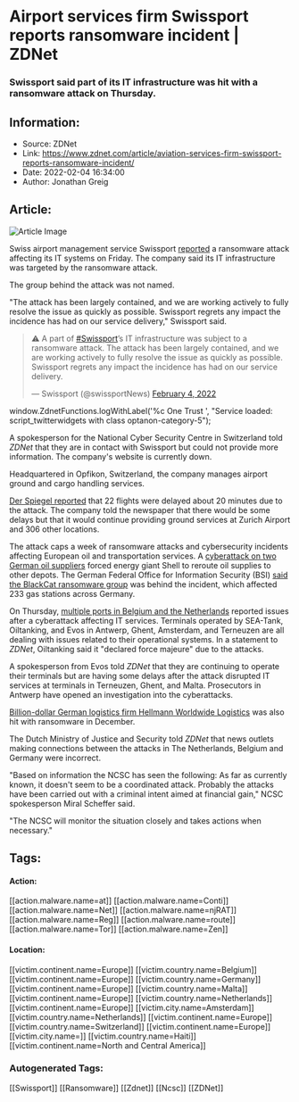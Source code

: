 # Airport services firm Swissport reports ransomware incident | ZDNet
### Swissport said part of its IT infrastructure was hit with a ransomware attack on Thursday.

## Information:
+ Source: ZDNet
+ Link: https://www.zdnet.com/article/aviation-services-firm-swissport-reports-ransomware-incident/
+ Date: 2022-02-04 16:34:00
+ Author: Jonathan Greig


## Article:
![Article Image](https://www.zdnet.com/a/img/resize/4065376e00e92a588a426b394a323c3231ddeadc/2017/06/29/7f8de467-400a-40e2-9cf8-a08c554d3ac9/el-al-and-escort-armored-vehicle.jpg?width=770&height=578&fit=crop&auto=webp)

Swiss airport management service Swissport [reported](https://twitter.com/swissportNews/status/1489582251243446274) a ransomware attack affecting its IT systems on Friday. The company said its IT infrastructure was targeted by the ransomware attack. 

The group behind the attack was not named. 

"The attack has been largely contained, and we are working actively to fully resolve the issue as quickly as possible. Swissport regrets any impact the incidence has had on our service delivery," Swissport said. 




> ⚠️ A part of [#Swissport](https://twitter.com/hashtag/Swissport?src=hash&ref_src=twsrc%5Etfw)’s IT infrastructure was subject to a ransomware attack. The attack has been largely contained, and we are working actively to fully resolve the issue as quickly as possible. Swissport regrets any impact the incidence has had on our service delivery.
> 
> — Swissport (@swissportNews) [February 4, 2022](https://twitter.com/swissportNews/status/1489582251243446274?ref_src=twsrc%5Etfw)




 window.ZdnetFunctions.logWithLabel('%c One Trust ', "Service loaded: script\_twitterwidgets with class optanon-category-5");
 
A spokesperson for the National Cyber Security Centre in Switzerland told *ZDNet* that they are in contact with Swissport but could not provide more information. The company's website is currently down. 

Headquartered in Opfikon, Switzerland, the company manages airport ground and cargo handling services. 

[Der Spiegel reported](https://www.spiegel.de/netzwelt/web/swissport-hackerangriff-stoert-zeitweise-flugbetrieb-in-der-schweiz-a-44285ac8-ad73-42ea-b751-91559c2ff4c8) that 22 flights were delayed about 20 minutes due to the attack. The company told the newspaper that there would be some delays but that it would continue providing ground services at Zurich Airport and 306 other locations. 

The attack caps a week of ransomware attacks and cybersecurity incidents affecting European oil and transportation services. A [cyberattack on two German oil suppliers](https://www.zdnet.com/article/shell-forced-re-route-oil-supplies-after-cyberattack-on-german-companies/) forced energy giant Shell to reroute oil supplies to other depots. The German Federal Office for Information Security (BSI) [said the BlackCat ransomware group](https://www.zdnet.com/article/blackcat-ransomware-implicated-in-attack-on-german-oil-companies/) was behind the incident, which affected 233 gas stations across Germany.






On Thursday, [multiple ports in Belgium and the Netherlands](https://www.zdnet.com/article/cyberattack-affecting-belgian-port-operations/) reported issues after a cyberattack affecting IT services. Terminals operated by SEA-Tank, Oiltanking, and Evos in Antwerp, Ghent, Amsterdam, and Terneuzen are all dealing with issues related to their operational systems. In a statement to *ZDNet*, Oiltanking said it "declared force majeure" due to the attacks. 

A spokesperson from Evos told *ZDNet* that they are continuing to operate their terminals but are having some delays after the attack disrupted IT services at terminals in Terneuzen, Ghent, and Malta. Prosecutors in Antwerp have opened an investigation into the cyberattacks.

[Billion-dollar German logistics firm Hellmann Worldwide Logistics](https://www.zdnet.com/article/german-logistics-giant-hellmann-reports-cyberattack/) was also hit with ransomware in December.

The Dutch Ministry of Justice and Security told *ZDNet* that news outlets making connections between the attacks in The Netherlands, Belgium and Germany were incorrect. 

"Based on information the NCSC has seen the following: As far as currently known, it doesn't seem to be a coordinated attack. Probably the attacks have been carried out with a criminal intent aimed at financial gain," NCSC spokesperson Miral Scheffer said. 

"The NCSC will monitor the situation closely and takes actions when necessary."





## Tags:

#### Action:
[[action.malware.name=at]] [[action.malware.name=Conti]] [[action.malware.name=Net]] [[action.malware.name=njRAT]] [[action.malware.name=Reg]] [[action.malware.name=route]] [[action.malware.name=Tor]] [[action.malware.name=Zen]]

#### Location:
[[victim.continent.name=Europe]] [[victim.country.name=Belgium]] [[victim.continent.name=Europe]] [[victim.country.name=Germany]] [[victim.continent.name=Europe]] [[victim.country.name=Malta]] [[victim.continent.name=Europe]] [[victim.country.name=Netherlands]] [[victim.continent.name=Europe]] [[victim.city.name=Amsterdam]] [[victim.country.name=Netherlands]] [[victim.continent.name=Europe]] [[victim.country.name=Switzerland]] [[victim.continent.name=Europe]] [[victim.city.name=]] [[victim.country.name=Haiti]] [[victim.continent.name=North and Central America]]

### Autogenerated Tags:
[[Swissport]] [[Ransomware]] [[Zdnet]] [[Ncsc]] [[ZDNet]]

